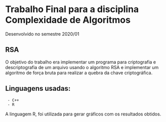 # Trabalho Final para a disciplina Complexidade de Algoritmos 

Desenvolvido no semestre 2020/01

## RSA

O objetivo do trabalho era implementar um programa para criptografia e descriptografia de um arquivo usando o algoritmo RSA e implementar um algoritmo de força bruta para realizar a quebra da chave criptográfica. 

## Linguagens usadas:
     - C++
     - R

A linguagem R, foi utilizada para gerar gráficos com os resultados obtidos. 
